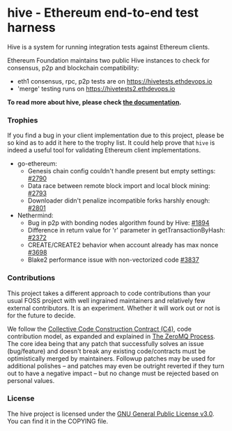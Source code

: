 # hive - Ethereum end-to-end test harness

Hive is a system for running integration tests against Ethereum clients.

Ethereum Foundation maintains two public Hive instances to check for consensus, p2p and
blockchain compatibility:

- eth1 consensus, rpc, p2p tests are on <https://hivetests.ethdevops.io>
- 'merge' testing runs on <https://hivetests2.ethdevops.io>

**To read more about hive, please check [the documentation][doc].**

### Trophies

If you find a bug in your client implementation due to this project, please be so kind as
to add it here to the trophy list. It could help prove that `hive` is indeed a useful tool
for validating Ethereum client implementations.

- go-ethereum:
  - Genesis chain config couldn't handle present but empty settings: [#2790](https://github.com/ethereum/go-ethereum/pull/2790)
  - Data race between remote block import and local block mining: [#2793](https://github.com/ethereum/go-ethereum/pull/2793)
  - Downloader didn't penalize incompatible forks harshly enough: [#2801](https://github.com/ethereum/go-ethereum/pull/2801)
- Nethermind:
  - Bug in p2p with bonding nodes algorithm found by Hive: [#1894](https://github.com/NethermindEth/nethermind/pull/1894)
  - Difference in return value for 'r' parameter in getTransactionByHash: [#2372](https://github.com/NethermindEth/nethermind/issues/2372)
  - CREATE/CREATE2 behavior when account already has max nonce [#3698](https://github.com/NethermindEth/nethermind/pull/3698)
  - Blake2 performance issue with non-vectorized code [#3837](https://github.com/NethermindEth/nethermind/pull/3837)

### Contributions

This project takes a different approach to code contributions than your usual FOSS project
with well ingrained maintainers and relatively few external contributors. It is an
experiment. Whether it will work out or not is for the future to decide.

We follow the [Collective Code Construction Contract (C4)][c4], code contribution model,
as expanded and explained in [The ZeroMQ Process][zmq-process]. The core idea being that
any patch that successfully solves an issue (bug/feature) and doesn't break any existing
code/contracts must be optimistically merged by maintainers. Followup patches may be used
for additional polishes – and patches may even be outright reverted if they turn out to
have a negative impact – but no change must be rejected based on personal values.

### License

The hive project is licensed under the [GNU General Public License v3.0][gpl]. You can
find it in the COPYING file.

[doc]: ./docs/overview.md
[c4]: http://rfc.zeromq.org/spec:22/C4/
[zmq-process]: https://hintjens.gitbooks.io/social-architecture/content/chapter4.html
[gpl]: http://www.gnu.org/licenses/gpl-3.0.en.html
